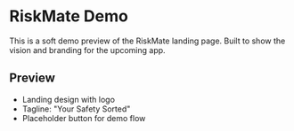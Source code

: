 # RiskMate Demo

This is a soft demo preview of the RiskMate landing page. Built to show the vision and branding for the upcoming app.

## Preview

- Landing design with logo
- Tagline: "Your Safety Sorted"
- Placeholder button for demo flow
